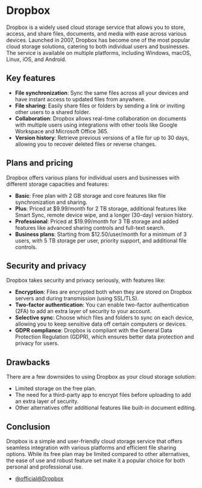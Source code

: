 # Dropbox

Dropbox is a widely used cloud storage service that allows you to store, access, and share files, documents, and media with ease across various devices. Launched in 2007, Dropbox has become one of the most popular cloud storage solutions, catering to both individual users and businesses. The service is available on multiple platforms, including Windows, macOS, Linux, iOS, and Android.

## Key features

- **File synchronization**: Sync the same files across all your devices and have instant access to updated files from anywhere.
- **File sharing**: Easily share files or folders by sending a link or inviting other users to a shared folder.
- **Collaboration**: Dropbox allows real-time collaboration on documents with multiple users using integrations with other tools like Google Workspace and Microsoft Office 365.
- **Version history**: Retrieve previous versions of a file for up to 30 days, allowing you to recover deleted files or reverse changes.

## Plans and pricing

Dropbox offers various plans for individual users and businesses with different storage capacities and features:

- **Basic**: Free plan with 2 GB storage and core features like file synchronization and sharing.
- **Plus**: Priced at $9.99/month for 2 TB storage, additional features like Smart Sync, remote device wipe, and a longer (30-day) version history.
- **Professional**: Priced at $19.99/month for 3 TB storage and added features like advanced sharing controls and full-text search.
- **Business plans**: Starting from $12.50/user/month for a minimum of 3 users, with 5 TB storage per user, priority support, and additional file controls.

## Security and privacy

Dropbox takes security and privacy seriously, with features like:

- **Encryption**: Files are encrypted both when they are stored on Dropbox servers and during transmission (using SSL/TLS).
- **Two-factor authentication**: You can enable two-factor authentication (2FA) to add an extra layer of security to your account.
- **Selective sync**: Choose which files and folders to sync on each device, allowing you to keep sensitive data off certain computers or devices.
- **GDPR compliance**: Dropbox is compliant with the General Data Protection Regulation (GDPR), which ensures better data protection and privacy for users.

## Drawbacks

There are a few downsides to using Dropbox as your cloud storage solution:

- Limited storage on the free plan.
- The need for a third-party app to encrypt files before uploading to add an extra layer of security.
- Other alternatives offer additional features like built-in document editing.

## Conclusion

Dropbox is a simple and user-friendly cloud storage service that offers seamless integration with various platforms and efficient file sharing options. While its free plan may be limited compared to other alternatives, the ease of use and robust feature set make it a popular choice for both personal and professional use.

- [@official@Dropbox](https://www.dropbox.com/)
